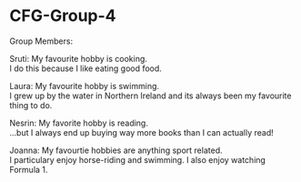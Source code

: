 # CFG-Group-4

Group Members:

Sruti:
My favourite hobby is cooking. <br>
I do this because I like eating good food. 

Laura: 
My favourite hobby is swimming. <br>
I grew up by the water in Northern Ireland and its always been my favourite thing to do.

Nesrin:
My favorite hobby is reading. <br>
...but I always end up buying way more books than I can actually read!

Joanna:
My favourtie hobbies are anything sport related. <br>
I particulary enjoy horse-riding and swimming. I also enjoy watching Formula 1.
